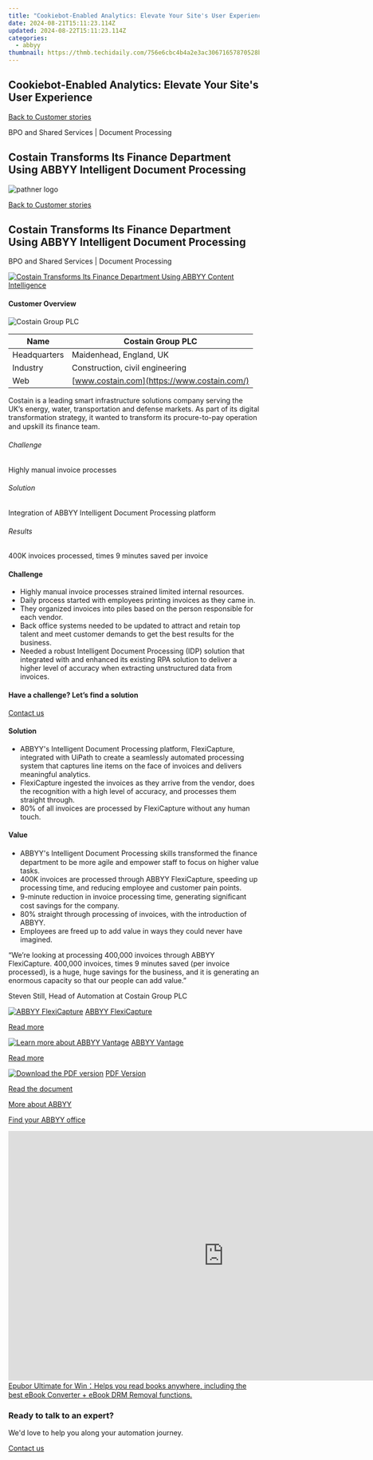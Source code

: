 ```yaml
---
title: "Cookiebot-Enabled Analytics: Elevate Your Site's User Experience"
date: 2024-08-21T15:11:23.114Z
updated: 2024-08-22T15:11:23.114Z
categories:
  - abbyy
thumbnail: https://thmb.techidaily.com/756e6cbc4b4a2e3ac30671657870528bb336d9b2f0f8b2cf5d7bebdde4893059.jpg
---
```


## Cookiebot-Enabled Analytics: Elevate Your Site's User Experience

[Back to Customer stories](https://tools.techidaily.com/abbyy/products/)

BPO and Shared Services | Document Processing

## Costain Transforms Its Finance Department Using ABBYY Intelligent Document Processing

![pathner logo](https://content.abbyy.com/-/media/project/abbyy/abbyy/logos-white/en/118419.png?h=40&iar=0&w=120)

[Back to Customer stories](https://tools.techidaily.com/abbyy/products/)

## Costain Transforms Its Finance Department Using ABBYY Intelligent Document Processing

BPO and Shared Services | Document Processing 

[![Costain Transforms Its Finance Department Using ABBYY Content Intelligence](https://static5.abbyy.com/abbyycommedia/37723/costain-case-study-intelligent-document-processing-en_tn_556x303.jpg)](https://www.youtube.com/watch?v=w708adcpE-A) 

#### Customer Overview

![Costain Group PLC](https://static1.abbyy.com/abbyycommedia/25139/costain-logo.png) 

| Name         | Costain Group PLC                           |
| ------------ | ------------------------------------------- |
| Headquarters | Maidenhead, England, UK                     |
| Industry     | Construction, civil engineering             |
| Web          | [www.costain.com](https://www.costain.com/) |

Costain is a leading smart infrastructure solutions company serving the UK’s energy, water, transportation and defense markets. As part of its digital transformation strategy, it wanted to transform its procure-to-pay operation and upskill its ﬁnance team.

###### Challenge

Highly manual invoice processes

###### Solution

Integration of ABBYY Intelligent Document Processing platform

###### Results

400K invoices processed, times 9 minutes saved per invoice

#### Challenge

* Highly manual invoice processes strained limited internal resources.
* Daily process started with employees printing invoices as they came in.
* They organized invoices into piles based on the person responsible for each vendor.
* Back office systems needed to be updated to attract and retain top talent and meet customer demands to get the best results for the business.
* Needed a robust Intelligent Document Processing (IDP) solution that integrated with and enhanced its existing RPA solution to deliver a higher level of accuracy when extracting unstructured data from invoices.

#### Have a challenge? Let’s find a solution  

[Contact us](https://tools.techidaily.com/abbyy/products/) 

#### Solution

* ABBYY's Intelligent Document Processing platform, FlexiCapture, integrated with UiPath to create a seamlessly automated processing system that captures line items on the face of invoices and delivers meaningful analytics.
* FlexiCapture ingested the invoices as they arrive from the vendor, does the recognition with a high level of accuracy, and processes them straight through.
* 80% of all invoices are processed by FlexiCapture without any human touch.

#### Value

* ABBYY's Intelligent Document Processing skills transformed the ﬁnance department to be more agile and empower staff to focus on higher value tasks.
* 400K invoices are processed through ABBYY FlexiCapture, speeding up processing time, and reducing employee and customer pain points.
* 9-minute reduction in invoice processing time, generating signiﬁcant cost savings for the company.
* 80% straight through processing of invoices, with the introduction of ABBYY.
* Employees are freed up to add value in ways they could never have imagined.

 “We’re looking at processing 400,000 invoices through ABBYY FlexiCapture. 400,000 invoices, times 9 minutes saved (per invoice processed), is a huge, huge savings for the business, and it is generating an enormous capacity so that our people can add value.”

 Steven Still, Head of Automation at Costain Group PLC

[![ABBYY FlexiCapture](https://static2.abbyy.com/abbyycommedia/21380/4-flexicapture.jpg)](https://tools.techidaily.com/abbyy/products/) [ABBYY FlexiCapture](https://tools.techidaily.com/abbyy/products/) 

[Read more](https://tools.techidaily.com/abbyy/products/) 

[![Learn more about ABBYY Vantage](https://static2.abbyy.com/abbyycommedia/24337/mailroom_automation_360x162.jpg)](https://tools.techidaily.com/abbyy/products/) [ABBYY Vantage](https://tools.techidaily.com/abbyy/products/) 

[Read more](https://tools.techidaily.com/abbyy/products/) 

[![Download the PDF version](https://static5.abbyy.com/abbyycommedia/37726/costain-case-study-intelligent-document-processing-en_tn_360x162.jpg)](https://static3.abbyy.com/abbyycommedia/37648/costain-case-study-intelligent-document-processing-en.pdf "PDF Version") [PDF Version](https://static3.abbyy.com/abbyycommedia/37648/costain-case-study-intelligent-document-processing-en.pdf "PDF Version") 

[Read the document](https://static3.abbyy.com/abbyycommedia/37648/costain-case-study-intelligent-document-processing-en.pdf "PDF Version") 

[More about ABBYY](https://tools.techidaily.com/abbyy/products/) 

[Find your ABBYY office](https://tools.techidaily.com/abbyy/products/) 

<!-- affiliate ads begin -->
<a href="https://secure.2checkout.com/order/checkout.php?PRODS=4599951&QTY=1&AFFILIATE=108875&CART=1"><iframe width="864" height="500" src="https://www.youtube.com/embed/jVnfr5HudQw" title="The Latest and Easiest Solution to Remove Kindle DRM on Windows (without Degrading)" frameborder="0" allow="accelerometer; autoplay; clipboard-write; encrypted-media; gyroscope; picture-in-picture; web-share" referrerpolicy="strict-origin-when-cross-origin" allowfullscreen></iframe>
Epubor Ultimate for Win：Helps you read books anywhere, including the best eBook Converter + eBook DRM Removal functions.</a>
<!-- affiliate ads end -->
### Ready to talk to an expert?

We'd love to help you along your automation journey.

[Contact us](https://tools.techidaily.com/abbyy/products/)

<ins class="adsbygoogle"
     style="display:block"
     data-ad-format="autorelaxed"
     data-ad-client="ca-pub-7571918770474297"
     data-ad-slot="1223367746"></ins>



<ins class="adsbygoogle"
     style="display:block"
     data-ad-client="ca-pub-7571918770474297"
     data-ad-slot="8358498916"
     data-ad-format="auto"
     data-full-width-responsive="true"></ins>
